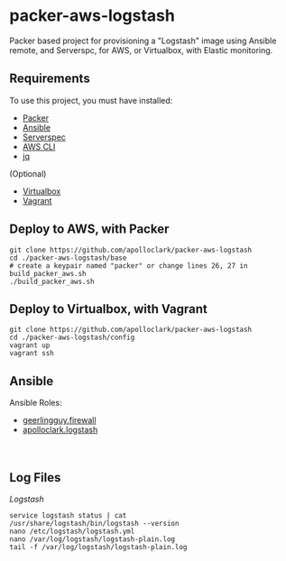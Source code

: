 # packer-aws-logstash

Packer based project for provisioning a "Logstash" image using Ansible remote, 
and Serverspc, for AWS, or Virtualbox, with Elastic monitoring.

## Requirements

To use this project, you must have installed:
- [Packer](https://www.packer.io/downloads.html)
- [Ansible](http://docs.ansible.com/ansible/latest/intro_installation.html)
- [Serverspec](http://serverspec.org/)
- [AWS CLI](https://docs.aws.amazon.com/cli/latest/userguide/installing.html)
- [jq](https://stedolan.github.io/jq/)

(Optional)
- [Virtualbox](https://www.virtualbox.org/wiki/Downloads)
- [Vagrant](https://www.vagrantup.com/downloads.html)

## Deploy to AWS, with Packer
```shell
git clone https://github.com/apolloclark/packer-aws-logstash
cd ./packer-aws-logstash/base
# create a keypair named "packer" or change lines 26, 27 in build_packer_aws.sh
./build_packer_aws.sh
```

## Deploy to Virtualbox, with Vagrant
```shell
git clone https://github.com/apolloclark/packer-aws-logstash
cd ./packer-aws-logstash/config
vagrant up
vagrant ssh
```

## Ansible

Ansible Roles:
- [geerlingguy.firewall](https://github.com/geerlingguy/ansible-role-firewall)
- [apolloclark.logstash](https://github.com/apolloclark/ansible-role-logstash)
<br/><br/><br/>



## Log Files

*Logstash*
```
service logstash status | cat
/usr/share/logstash/bin/logstash --version
nano /etc/logstash/logstash.yml
nano /var/log/logstash/logstash-plain.log
tail -f /var/log/logstash/logstash-plain.log
```
